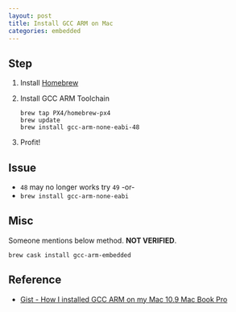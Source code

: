 ```yaml
---
layout: post
title: Install GCC ARM on Mac
categories: embedded
---
```


## Step

1. Install [Homebrew](http://brew.sh/)

2. Install GCC ARM Toolchain

   ```
   brew tap PX4/homebrew-px4
   brew update
   brew install gcc-arm-none-eabi-48
   ```

3. Profit!

## Issue

- `48` may no longer works try `49` -or-
- `brew install gcc-arm-none-eabi`

## Misc

Someone mentions below method. **NOT VERIFIED**.

   ```
   brew cask install gcc-arm-embedded
   ```


## Reference

- [Gist - How I installed GCC ARM on my Mac 10.9 Mac Book Pro](https://gist.github.com/joegoggins/7763637)

